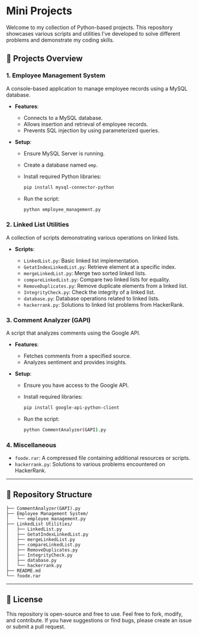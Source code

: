 # Mini Projects

Welcome to my collection of Python-based projects. This repository showcases various scripts and utilities I've developed to solve different problems and demonstrate my coding skills.

## 🧰 Projects Overview

### 1. Employee Management System

A console-based application to manage employee records using a MySQL database.

* **Features**:

  * Connects to a MySQL database.
  * Allows insertion and retrieval of employee records.
  * Prevents SQL injection by using parameterized queries.

* **Setup**:

  * Ensure MySQL Server is running.
  * Create a database named `emp`.
  * Install required Python libraries:

    ```bash
    pip install mysql-connector-python
    ```
  * Run the script:

    ```bash
    python employee_management.py
    ```

### 2. Linked List Utilities

A collection of scripts demonstrating various operations on linked lists.

* **Scripts**:

  * `LinkedList.py`: Basic linked list implementation.
  * `GetatIndexLinkedList.py`: Retrieve element at a specific index.
  * `mergeLinkedList.py`: Merge two sorted linked lists.
  * `compareLinkedList.py`: Compare two linked lists for equality.
  * `RemoveDuplicates.py`: Remove duplicate elements from a linked list.
  * `IntegrityCheck.py`: Check the integrity of a linked list.
  * `database.py`: Database operations related to linked lists.
  * `hackerrank.py`: Solutions to linked list problems from HackerRank.

### 3. Comment Analyzer (GAPI)

A script that analyzes comments using the Google API.

* **Features**:

  * Fetches comments from a specified source.
  * Analyzes sentiment and provides insights.

* **Setup**:

  * Ensure you have access to the Google API.
  * Install required libraries:

    ```bash
    pip install google-api-python-client
    ```
  * Run the script:

    ```bash
    python CommentAnalyzer(GAPI).py
    ```

### 4. Miscellaneous

* `foode.rar`: A compressed file containing additional resources or scripts.
* `hackerrank.py`: Solutions to various problems encountered on HackerRank.

---

## 📂 Repository Structure

```
├── CommentAnalyzer(GAPI).py
├── Employee Management System/
│   └── employee_management.py
├── LinkedList Utilities/
│   ├── LinkedList.py
│   ├── GetatIndexLinkedList.py
│   ├── mergeLinkedList.py
│   ├── compareLinkedList.py
│   ├── RemoveDuplicates.py
│   ├── IntegrityCheck.py
│   ├── database.py
│   └── hackerrank.py
├── README.md
└── foode.rar
```

---

## 📄 License

This repository is open-source and free to use. Feel free to fork, modify, and contribute. If you have suggestions or find bugs, please create an issue or submit a pull request.
